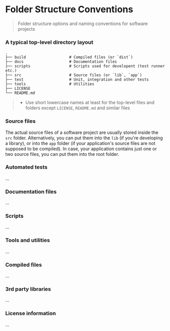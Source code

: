 Folder Structure Conventions
============================

> Folder structure options and naming conventions for software projects

### A typical top-level directory layout

    .
    ├── build                   # Compiled files (or `dist`)
    ├── docs                    # Documentation files
    ├── scripts                 # Scripts used for developent (test runner etc.)
    ├── src                     # Source files (or `lib`, `app`)
    ├── test                    # Unit, integration and other tests
    ├── tools                   # Utilities
    ├── LICENSE
    └── README.md

> - Use short lowercase names at least for the top-level files and folders except `LICENSE`, `README.md` and similar files

### Source files

The actual source files of a software project are usually stored inside the `src` folder. Alternatively, you can put them into the `lib` (if you're developing a library), or into the `app` folder (if your application's source files are not supposed to be compiled). In case, your application contains just one or two source files, you can put them into the root folder.

### Automated tests

...

### Documentation files

...

### Scripts

...

### Tools and utilities

...

### Compiled files

...

### 3rd party libraries

...

### License information

...
